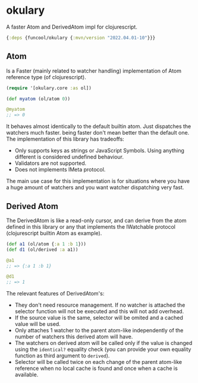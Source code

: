 # okulary #

A faster Atom and DerivedAtom impl for clojurescript.

```clojure
{:deps {funcool/okulary {:mvn/version "2022.04.01-10"}}}
```


## Atom ##

Is a Faster (mainly related to watcher handling) implementation of
Atom reference type (of clojurescript).

```clojure
(require '[okulary.core :as ol])

(def myatom (ol/atom 0))

@myatom
;; => 0
```

It behaves almost identically to the default builtin atom. Just
dispatches the watchers much faster. being faster don't mean better
than the default one. The implementation of this library has
tradeoffs:

- Only supports keys as strings or JavaScript Symbols. Using anything
  different is considered undefined behaviour.
- Validators are not supported.
- Does not implements IMeta protocol.

The main use case for this implementation is for situations where you
have a huge amount of watchers and you want watcher dispatching very
fast.


## Derived Atom ##

The DerivedAtom is like a read-only cursor, and can derive from the
atom defined in this library or any that implements the IWatchable
protocol (clojurescript builtin Atom as example).

```clojure
(def a1 (ol/atom {:a 1 :b 1}))
(def d1 (ol/derived :a a1))

@a1
;; => {:a 1 :b 1}

@d1
;; => 1
```


The relevant features of DerivedAtom's:

- They don't need resource management. If no watcher is attached the
  selector function will not be executed and this will not add
  overhead.
- If the source value is the same, selector will be omited and a
  cached value will be used.
- Only attaches 1 watcher to the parent atom-like independently of the
  number of watchers this derived atom will have.
- The watchers on derived atom will be called only if the value is
  changed using the `identical?` equality check (you can provide your
  own equality function as third argument to `derived`).
- Selector will be called twice on each change of the parent atom-like
  reference when no local cache is found and once when a cache is
  available.




